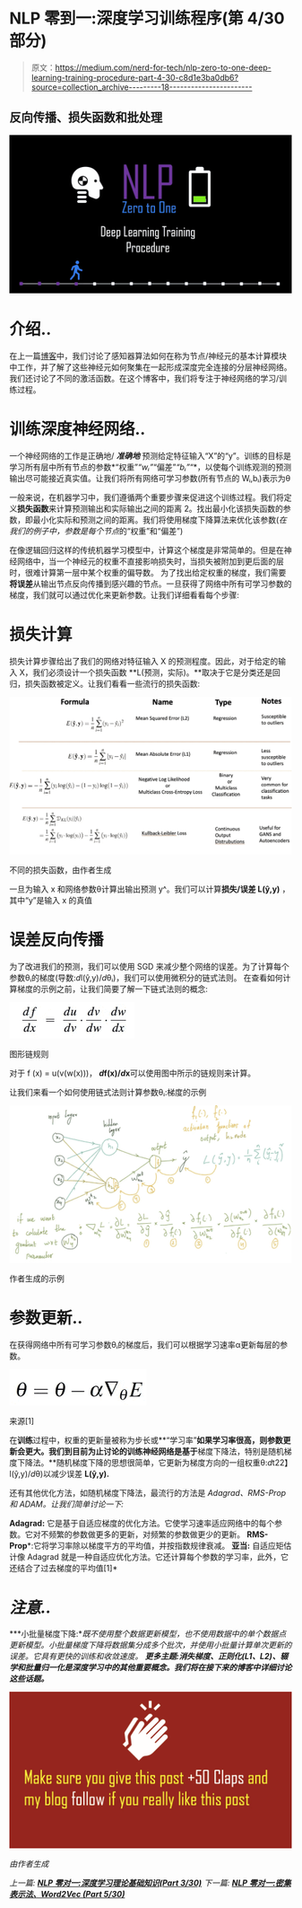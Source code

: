 # NLP 零到一:深度学习训练程序(第 4/30 部分)

> 原文：<https://medium.com/nerd-for-tech/nlp-zero-to-one-deep-learning-training-procedure-part-4-30-c8d1e3ba0db6?source=collection_archive---------18----------------------->

## 反向传播、损失函数和批处理

![](img/b5c0e48ee10c28b141bd4a15d0790571.png)

# 介绍..

在上一篇[博客](https://medium.com/p/68a5bca3bcf4/edit)中，我们讨论了感知器算法如何在称为节点/神经元的基本计算模块中工作，并了解了这些神经元如何聚集在一起形成深度完全连接的分层神经网络。我们还讨论了不同的激活函数。在这个博客中，我们将专注于神经网络的学习/训练过程。

# 训练深度神经网络..

一个神经网络的工作是正确地/ ***准确地*** 预测给定特征输入“X”的“y”。训练的目标是学习所有层中所有节点的参数*“权重”*“wᵢ”*“偏差”*“bᵢ”*“*，以使每个训练观测的预测输出尽可能接近真实值。让我们将所有网络可学习参数(所有节点的 Wᵢ,bᵢ)表示为θ

一般来说，在机器学习中，我们遵循两个重要步骤来促进这个训练过程。我们将定义**损失函数**来计算预测输出和实际输出之间的距离
2。找出最小化该损失函数的参数，即最小化实际和预测之间的距离。我们将使用梯度下降算法来优化该参数(*在我们的例子中，参数是每个节点*的“权重”和“偏差”)

在像逻辑回归这样的传统机器学习模型中，计算这个梯度是非常简单的。但是在神经网络中，当一个神经元的权重不直接影响损失时，当损失被附加到更后面的层时，很难计算第一层中某个权重的偏导数。
为了找出给定权重的梯度，我们需要**将误差**从输出节点反向传播到感兴趣的节点。一旦获得了网络中所有可学习参数的梯度，我们就可以通过优化来更新参数。让我们详细看看每个步骤:

# 损失计算

损失计算步骤给出了我们的网络对特征输入 X 的预测程度。因此，对于给定的输入 X，我们必须设计一个损失函数 **L(预测，实际)。**取决于它是分类还是回归，损失函数被定义。让我们看看一些流行的损失函数:

![](img/f0a246350c31bb19bc9561b568a1f560.png)

不同的损失函数，由作者生成

一旦为输入 x 和网络参数θ计算出输出预测 y^。我们可以计算**损失/误差 L(ŷ,y)** ，其中“y”是输入 x 的真值

# 误差反向传播

为了改进我们的预测，我们可以使用 SGD 来减少整个网络的误差。为了计算每个参数θᵢ的梯度(导数:*d*l(ŷ,y)/*d*θᵢ)，我们可以使用微积分的链式法则。
在查看如何计算梯度的示例之前，让我们简要了解一下链式法则的概念:

![](img/81c8ac5ba1c6eda905c8f80380441d90.png)

图形链规则

对于 f (x) = u(v(w(x)))，
***d*f(x)/*d*x**可以使用图中所示的链规则来计算。

让我们来看一个如何使用链式法则计算参数θᵢ:梯度的示例

![](img/5a6f00f09b9a7406fc11bd7265d48965.png)

作者生成的示例

# 参数更新..

在获得网络中所有可学习参数θᵢ的梯度后，我们可以根据学习速率α更新每层的参数。

![](img/9421ef1465a93b23b70079f5602e4088.png)

来源[1]

在**训练**过程中，权重的更新量被称为步长或**“学习率”**如果学习率很高，则参数更新会更大。我们到目前为止讨论的训练神经网络是基于**梯度下降法，特别是随机梯度下降法。**随机梯度下降的思想很简单，它更新为梯度方向的一组权重θ:*d*t22】l(ŷ,y)/*d*θ)以减少误差 **L(ŷ,y).**

还有其他优化方法，如随机梯度下降法，最流行的方法是 *Adagrad、RMS-Prop 和 ADAM。让我们简单讨论一下:*

**Adagrad:** 它是基于自适应梯度的优化方法。它使学习速率适应网络中的每个参数。它对不频繁的参数做更多的更新，对频繁的参数做更少的更新。
**RMS-Prop***:它将学习率除以梯度平方的平均值，并按指数规律衰减。
**亚当:** 自适应矩估计像 Adagrad 就是一种自适应优化方法。它还计算每个参数的学习率，此外，它还结合了过去梯度的平均值[1]*

# *注意..*

***小批量梯度下降:**既不使用整个数据更新模型，也不使用数据中的单个数据点更新模型。小批量梯度下降将数据集分成多个批次，并使用小批量计算单次更新的误差。它具有更快的训练和收敛速度。
**更多主题:**消失梯度、正则化(L1、L2)、辍学和批量归一化是深度学习中的其他重要概念**。我们将在接下来的博客中详细讨论这些话题。***

*![](img/1f25b94e9e735d81faaa5391824dd85a.png)*

*由作者生成*

*上一篇: [**NLP 零对一:深度学习理论基础知识(Part 3/30)**](https://kowshikchilamkurthy.medium.com/nlp-zero-to-one-deep-learning-theory-basics-part-3-30-baa8cbbe271d?source=your_stories_page-------------------------------------)
下一篇: [**NLP 零对一:密集表示法、Word2Vec (Part 5/30)**](https://kowshikchilamkurthy.medium.com/nlp-zero-to-one-dense-representations-word2vec-part-5-30-9b38c5ccfbfc?source=your_stories_page-------------------------------------)*